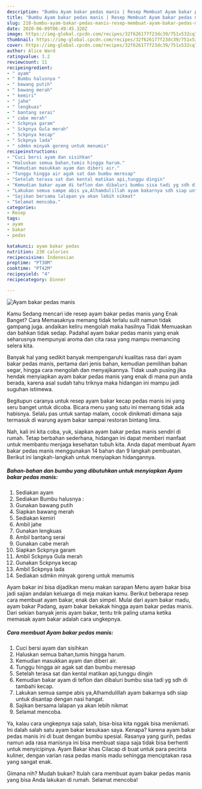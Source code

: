 ```yaml
---
description: "Bumbu Ayam bakar pedas manis | Resep Membuat Ayam bakar pedas manis Yang Sedap"
title: "Bumbu Ayam bakar pedas manis | Resep Membuat Ayam bakar pedas manis Yang Sedap"
slug: 210-bumbu-ayam-bakar-pedas-manis-resep-membuat-ayam-bakar-pedas-manis-yang-sedap
date: 2020-06-09T06:49:45.320Z
image: https://img-global.cpcdn.com/recipes/32f626177f23dc39/751x532cq70/ayam-bakar-pedas-manis-foto-resep-utama.jpg
thumbnail: https://img-global.cpcdn.com/recipes/32f626177f23dc39/751x532cq70/ayam-bakar-pedas-manis-foto-resep-utama.jpg
cover: https://img-global.cpcdn.com/recipes/32f626177f23dc39/751x532cq70/ayam-bakar-pedas-manis-foto-resep-utama.jpg
author: Alice Ward
ratingvalue: 3.2
reviewcount: 11
recipeingredient:
- " ayam"
- " Bumbu halusnya "
- " bawang putih"
- " bawang merah"
- " kemiri"
- " jahe"
- " lengkuas"
- " bantang serai"
- " cabe merah"
- " Sckpnya garam"
- " Sckpnya Gula merah"
- " Sckpnya kecap"
- " Sckpnya lada"
- " sdmkn minyak goreng untuk menumis"
recipeinstructions:
- "Cuci bersi ayam dan sisihkan"
- "Haluskan semua bahan,tumis hingga harum."
- "Kemudian masukkan ayam dan diberi air."
- "Tunggu hingga air agak sat dan bumbu meresap"
- "Setelah terasa sat dan kental matikan api,tunggu dingin"
- "Kemudian bakar ayam di teflon dan dibaluri bumbu sisa tadi yg sdh di tambahi kecap."
- "Lakukan semua sampe abis ya,Alhamdulillah ayam bakarnya sdh siap untuk disantap dengan nasi hangat."
- "Sajikan bersama lalapan ya akan lebih nikmat"
- "Selamat mencoba."
categories:
- Resep
tags:
- ayam
- bakar
- pedas

katakunci: ayam bakar pedas 
nutrition: 230 calories
recipecuisine: Indonesian
preptime: "PT30M"
cooktime: "PT42M"
recipeyield: "4"
recipecategory: Dinner

---
```



![Ayam bakar pedas manis](https://img-global.cpcdn.com/recipes/32f626177f23dc39/751x532cq70/ayam-bakar-pedas-manis-foto-resep-utama.jpg)

Kamu Sedang mencari ide resep ayam bakar pedas manis yang Enak Banget? Cara Memasaknya memang tidak terlalu sulit namun tidak gampang juga. andaikan keliru mengolah maka hasilnya Tidak Memuaskan dan bahkan tidak sedap. Padahal ayam bakar pedas manis yang enak seharusnya mempunyai aroma dan cita rasa yang mampu memancing selera kita.

Banyak hal yang sedikit banyak mempengaruhi kualitas rasa dari ayam bakar pedas manis, pertama dari jenis bahan, kemudian pemilihan bahan segar, hingga cara mengolah dan menyajikannya. Tidak usah pusing jika hendak menyiapkan ayam bakar pedas manis yang enak di mana pun anda berada, karena asal sudah tahu triknya maka hidangan ini mampu jadi suguhan istimewa.

Begitupun caranya untuk resep ayam bakar kecap pedas manis ini yang seru banget untuk dicoba. Bicara menu yang satu ini memang tidak ada habisnya. Selalu pas untuk santap malam, cocok dinikmati dimana saja termasuk di warung ayam bakar sampai restoran bintang lima.


Nah, kali ini kita coba, yuk, siapkan ayam bakar pedas manis sendiri di rumah. Tetap berbahan sederhana, hidangan ini dapat memberi manfaat untuk membantu menjaga kesehatan tubuh kita. Anda dapat membuat Ayam bakar pedas manis menggunakan 14 bahan dan 9 langkah pembuatan. Berikut ini langkah-langkah untuk menyiapkan hidangannya.

<!--inarticleads1-->

##### Bahan-bahan dan bumbu yang dibutuhkan untuk menyiapkan Ayam bakar pedas manis:

1. Sediakan  ayam
1. Sediakan  Bumbu halusnya :
1. Gunakan  bawang putih
1. Siapkan  bawang merah
1. Sediakan  kemiri
1. Ambil  jahe
1. Gunakan  lengkuas
1. Ambil  bantang serai
1. Gunakan  cabe merah
1. Siapkan  Sckpnya garam
1. Ambil  Sckpnya Gula merah
1. Gunakan  Sckpnya kecap
1. Ambil  Sckpnya lada
1. Sediakan  sdmkn minyak goreng untuk menumis


Ayam bakar ini bisa dijadikan menu makan sarapan Menu ayam bakar bisa jadi sajian andalan keluarga di meja makan kamu. Berikut beberapa resep cara membuat ayam bakar, enak dan simpel. Mulai dari ayam bakar madu, ayam bakar Padang, ayam bakar bekakak hingga ayam bakar pedas manis. Dari sekian banyak jenis ayam bakar, tentu trik paling utama ketika memasak ayam bakar adalah cara ungkepnya. 

<!--inarticleads2-->

##### Cara membuat Ayam bakar pedas manis:

1. Cuci bersi ayam dan sisihkan
1. Haluskan semua bahan,tumis hingga harum.
1. Kemudian masukkan ayam dan diberi air.
1. Tunggu hingga air agak sat dan bumbu meresap
1. Setelah terasa sat dan kental matikan api,tunggu dingin
1. Kemudian bakar ayam di teflon dan dibaluri bumbu sisa tadi yg sdh di tambahi kecap.
1. Lakukan semua sampe abis ya,Alhamdulillah ayam bakarnya sdh siap untuk disantap dengan nasi hangat.
1. Sajikan bersama lalapan ya akan lebih nikmat
1. Selamat mencoba.


Ya, kalau cara ungkepnya saja salah, bisa-bisa kita nggak bisa menikmati. Ini dalah salah satu ayam bakar kesukaan saya. Kenapa? karena ayam bakar pedas manis ini di buat dengan bumbu spesial. Rasanya yang gurih, pedas namun ada rasa manisnya ini bisa membuat siapa saja tidak bisa berhenti untuk menyicipinya. Ayam Bakar khas Cilacap di buat untuk para pecinta kuliner, dengan varian rasa pedas manis madu sehingga menciptakan rasa yang sangat enak. 

Gimana nih? Mudah bukan? Itulah cara membuat ayam bakar pedas manis yang bisa Anda lakukan di rumah. Selamat mencoba!
